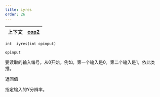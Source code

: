 ```yaml
---
title: iyres
order: 26
---
```


| 上下文 | [cop2](../contexts/cop2.html) |
| --- | --- |

`int  iyres(int opinput)`

`opinput`

要读取的输入编号，从0开始。例如，第一个输入是0，第二个输入是1，依此类推。

返回值

指定输入的Y分辨率。
